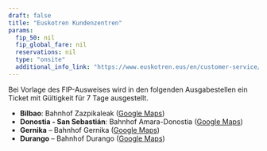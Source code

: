 ```yaml
---
draft: false
title: "Euskotren Kundenzentren"
params:
  fip_50: nil
  fip_global_fare: nil
  reservations: nil
  type: "onsite"
  additional_info_link: "https://www.euskotren.eus/en/customer-service/offices-and-opening-hours"
---
```


Bei Vorlage des FIP-Ausweises wird in den folgenden Ausgabestellen ein Ticket mit Gültigkeit für 7 Tage ausgestellt.

- **Bilbao**: Bahnhof Zazpikaleak ([Google Maps](https://maps.app.goo.gl/hvwrJBTd35r4j2eP8))
- **Donostia - San Sebastián**: Bahnhof Amara-Donostia ([Google Maps](https://maps.app.goo.gl/er4tJougg2do4kqC9))
- **Gernika** – Bahnhof Gernika ([Google Maps](https://maps.app.goo.gl/BvsrXzc7Y2s8bnx57))
- **Durango** – Bahnhof Durango ([Google Maps](https://maps.app.goo.gl/KwxrPWcvahWCS664A))
